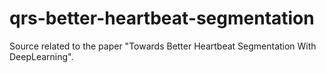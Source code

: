 # qrs-better-heartbeat-segmentation
Source related to the paper "Towards Better Heartbeat Segmentation With DeepLearning".
